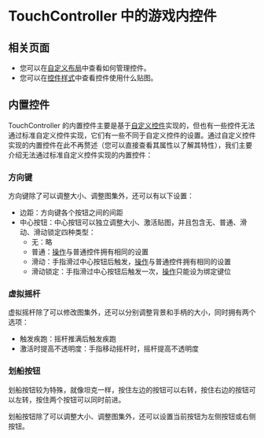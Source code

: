# TouchController 中的游戏内控件

## 相关页面

- 您可以在[自定义布局](../GUI/设置界面/子页面/布局/自定义控件布局.md)中查看如何管理控件。
- 您可以在[控件样式](../控件/控件样式.md)中查看控件使用什么贴图。

## 内置控件

TouchController 的内置控件主要是基于[自定义控件](/机制/自定义控件.md)实现的，但也有一些控件无法通过标准自定义控件实现，它们有一些不同于自定义控件的设置。通过自定义控件实现的内置控件在此不再赘述（您可以直接查看其属性以了解其特性），我们主要介绍无法通过标准自定义控件实现的内置控件：

### 方向键

方向键除了可以调整大小、调整图集外，还可以有以下设置：

- 边距：方向键各个按钮之间的间距
- 中心按钮：中心按钮可以独立调整大小、激活贴图，并且包含无、普通、滑动、滑动锁定四种类型：
  - 无：略
  - 普通：[操作](/机制/自定义控件.md#操作)与普通控件拥有相同的设置
  - 滑动：手指滑过中心按钮后触发，[操作](/机制/自定义控件.md#操作)与普通控件拥有相同的设置
  - 滑动锁定：手指滑过中心按钮后触发一次，[操作](/机制/自定义控件.md#操作)只能设为绑定键位

### 虚拟摇杆

虚拟摇杆除了可以修改图集外，还可以分别调整背景和手柄的大小，同时拥有两个选项：

- 触发疾跑：摇杆推满后触发疾跑
- 激活时提高不透明度：手指移动摇杆时，摇杆提高不透明度

### 划船按钮

划船按钮较为特殊，就像坦克一样，按住左边的按钮可以右转，按住右边的按钮可以左转，按住两个按钮可以同时前进。

划船按钮除了可以调整大小、调整图集外，还可以设置当前按钮为左侧按钮或右侧按钮。
